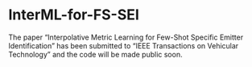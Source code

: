 # InterML-for-FS-SEI

The paper “Interpolative Metric Learning for Few-Shot Specific Emitter Identification” has been submitted to “IEEE Transactions on Vehicular Technology” and the code will be made public soon.
